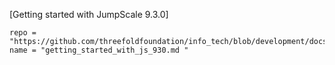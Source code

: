[Getting started with JumpScale 9.3.0]
```!!!include
repo = "https://github.com/threefoldfoundation/info_tech/blob/development/docs/training"
name = "getting_started_with_js_930.md "
```
